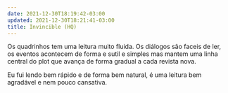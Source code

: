 ```yaml
---
date: 2021-12-30T18:19:42-03:00
updated: 2021-12-30T18:21:41-03:00
title: Invincible (HQ)
---
```


Os quadrinhos tem uma leitura muito fluida. Os diálogos são faceis de ler, os eventos acontecem de forma e sutil e simples mas mantem uma linha central do plot que avança de forma gradual a cada revista nova.

Eu fui lendo bem rápido e de forma bem natural, é uma leitura bem agradável e nem pouco cansativa.
